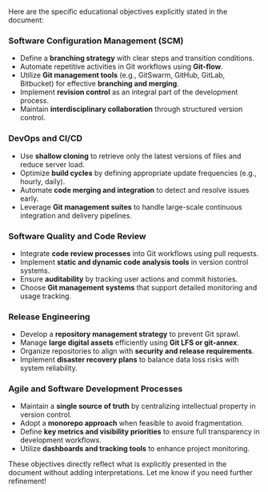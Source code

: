 Here are the specific educational objectives explicitly stated in the document:

### **Software Configuration Management (SCM)**
- Define a **branching strategy** with clear steps and transition conditions.
- Automate repetitive activities in Git workflows using **Git-flow**.
- Utilize **Git management tools** (e.g., GitSwarm, GitHub, GitLab, Bitbucket) for effective **branching and merging**.
- Implement **revision control** as an integral part of the development process.
- Maintain **interdisciplinary collaboration** through structured version control.

### **DevOps and CI/CD**
- Use **shallow cloning** to retrieve only the latest versions of files and reduce server load.
- Optimize **build cycles** by defining appropriate update frequencies (e.g., hourly, daily).
- Automate **code merging and integration** to detect and resolve issues early.
- Leverage **Git management suites** to handle large-scale continuous integration and delivery pipelines.

### **Software Quality and Code Review**
- Integrate **code review processes** into Git workflows using pull requests.
- Implement **static and dynamic code analysis tools** in version control systems.
- Ensure **auditability** by tracking user actions and commit histories.
- Choose **Git management systems** that support detailed monitoring and usage tracking.

### **Release Engineering**
- Develop a **repository management strategy** to prevent Git sprawl.
- Manage **large digital assets** efficiently using **Git LFS or git-annex**.
- Organize repositories to align with **security and release requirements**.
- Implement **disaster recovery plans** to balance data loss risks with system reliability.

### **Agile and Software Development Processes**
- Maintain a **single source of truth** by centralizing intellectual property in version control.
- Adopt a **monorepo approach** when feasible to avoid fragmentation.
- Define **key metrics and visibility priorities** to ensure full transparency in development workflows.
- Utilize **dashboards and tracking tools** to enhance project monitoring.

These objectives directly reflect what is explicitly presented in the document without adding interpretations. Let me know if you need further refinement!